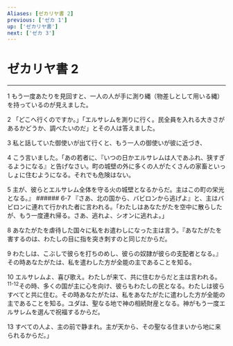 ```yaml
---
Aliases: [ゼカリヤ書 2]
previous: ['ゼカ 1']
up: ['ゼカリヤ書']
next: ['ゼカ 3']
---
```

# ゼカリヤ書 2

***




1 
もう一度あたりを見回すと、一人の人が手に測り縄（物差しとして用いる縄）を持っているのが見えました。 



2 
「どこへ行くのですか。」「エルサレムを測りに行く。民全員を入れる大きさがあるかどうか、調べたいのだ」とその人は答えました。 



3 
私と話していた御使いが出て行くと、もう一人の御使いが彼に近づき、 



4 
こう言いました。「あの若者に、『いつの日かエルサレムは人であふれ、狭すぎるようになる』と告げなさい。町の城壁の外に多くの人がたくさんの家畜といっしょに住むようになる。それでも危険はない。 



5 
主が、彼らとエルサレム全体を守る火の城壁となるからだ。主はこの町の栄光となる。』 ###### 6-7 『さあ、北の国から、バビロンから逃げよ』と、主はバビロンに連れて行かれた者に言われる。「わたしはあなたがたを空中に散らしたが、もう一度連れ帰る。さあ、逃れよ、シオンに逃れよ。」 



8 
あなたがたを虐待した国々に私をお遣わしになった主は言う。『あなたがたを害するのは、わたしの目に指を突き刺すのと同じだからだ。 



9 
わたしは、こぶしで彼らを打ちのめし、彼らの奴隷が彼らの支配者となる。』その時あなたがたは、私を遣わした方が全能の主であることを知る。 



10 
エルサレムよ、喜び歌え。わたしが来て、共に住むからだと主は言われる。 <sup class="versenum">11-12</sup>その時、多くの国が主に心を向け、彼らもわたしの民となる。わたしは彼らすべてと共に住む。その時あなたがたは、私をあなたがたに遣わした方が全能の主であることを知る。ユダは、聖なる地で神の相続財産となる。神がもう一度エルサレムを選んで祝福するからだ。 



13 
すべての人よ、主の前で静まれ。主が天から、その聖なる住まいから地に来られるからだ。」
